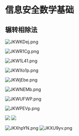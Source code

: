 # 信息安全数学基础

## 辗转相除法

![JKWKDej.png](https://iili.io/JKWKDej.png)

![JKWR1Cg.png](https://iili.io/JKWR1Cg.png)

![JKW1L41.png](https://iili.io/JKW1L41.png)

![JKWXo1p.png](https://iili.io/JKWXo1p.png)

![JKWjEbe.png](https://iili.io/JKWjEbe.png)

![JKWNEMb.png](https://iili.io/JKWNEMb.png)

![JKWUFWP.png](https://iili.io/JKWUFWP.png)


![JKWPEVp.png](https://iili.io/JKWPEVp.png)

![](https://iili.io/JKXFP7s.png)
![](https://iili.io/JKXxDgV.png)

![JKXhpYN.png](https://iili.io/JKXhpYN.png)
![JKXU9yv.png](https://iili.io/JKXU9yv.png)












